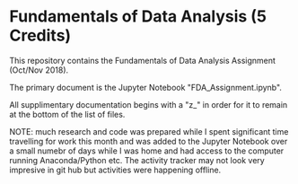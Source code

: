 # Fundamentals of Data Analysis (5 Credits)

This repository contains the Fundamentals of Data Analysis Assignment (Oct/Nov 2018).

The primary document is the Jupyter Notebook "FDA_Assignment.ipynb".

All supplimentary documentation begins with a "z_" in order for it to remain at the bottom of the list of files.  

NOTE: much research and code was prepared while I spent significant time travelling for work this month and was added to the Jupyter Notebook over a small numebr of days while I was home and had access to the computer running Anaconda/Python etc. The activity tracker may not look very impresive in git hub but activities were happening offline.  
